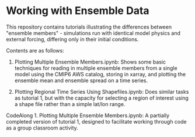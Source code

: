 # Working with Ensemble Data

This repository contains tutorials illustrating the differences between "ensemble members" - simulations run with identical model physics and external forcing, differing only in their initial conditions.

Contents are as follows:

1. Plotting Multiple Ensemble Members.ipynb: Shows some basic techniques for reading in multiple ensemble members from a single model using the CMIP6 AWS catalog, storing in xarray, and plotting the ensemble mean and ensemble spread on a time series.

2. Plotting Regional Time Series Using Shapefiles.ipynb: Does similar tasks as tutorial 1, but with the capacity for selecting a region of interest using a shape file rather than a simple lat/lon range.

CodeAlong 1. Plotting Multiple Ensemble Members.ipynb: A partially completed version of tutorial 1, designed to facilitate working through code as a group classroom activity.
